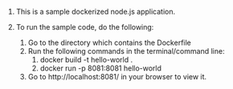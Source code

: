 <ol>
<li>
<p>This is a sample dockerized node.js application.</p>
</li>
<li>
<p>To run the sample code, do the following:</p>
<ol>
<li>Go to the directory which contains the Dockerfile</li>
<li>Run the following commands in the terminal/command line:
<ol>
<li>docker build -t hello-world .</li>
<li>docker run -p 8081:8081 hello-world</li>
</ol>
</li>
<li>Go to http://localhost:8081/ in your browser to view it.</li>
</ol>
</li>
</ol>
